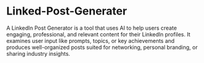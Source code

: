 # Linked-Post-Generater
A LinkedIn Post Generator is a tool that uses AI to help users create engaging, professional, and relevant content for their LinkedIn profiles. It examines user input like prompts, topics, or key achievements and produces well-organized posts suited for networking, personal branding, or sharing industry insights. 
